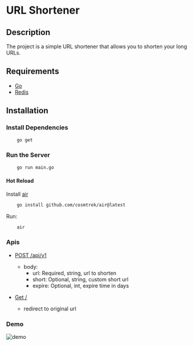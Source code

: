 # URL Shortener

## Description

The project is a simple URL shortener that allows you to shorten your long URLs.

## Requirements

- [Go](https://go.dev)
- [Redis](https://redis.io)

## Installation

### Install Dependencies

```bash
    go get
```

### Run the Server

```bash
    go run main.go
```

#### Hot Reload

Install [air](https://github.com/cosmtrek/air)

```bash
    go install github.com/cosmtrek/air@latest
```

Run:

```bash
    air
```

### Apis

- [POST /api/v1](/api/v1)
  - body:
    - url: Required, string, url to shorten
    - short: Optional, string, custom short url
    - expire: Optional, int, expire time in days

- [Get /<short>](/<short>)
  - redirect to original url

### Demo

![demo](./demo.gif)
